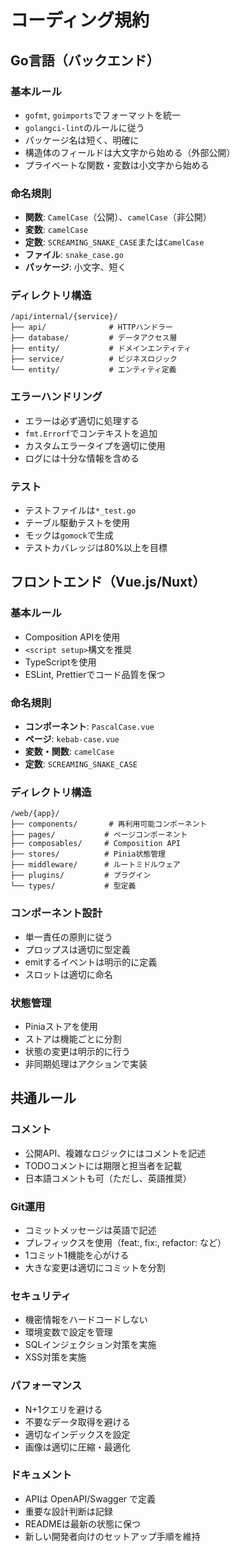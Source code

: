 # コーディング規約

## Go言語（バックエンド）

### 基本ルール
- `gofmt`, `goimports`でフォーマットを統一
- `golangci-lint`のルールに従う
- パッケージ名は短く、明確に
- 構造体のフィールドは大文字から始める（外部公開）
- プライベートな関数・変数は小文字から始める

### 命名規則
- **関数**: `CamelCase`（公開）、`camelCase`（非公開）
- **変数**: `camelCase`
- **定数**: `SCREAMING_SNAKE_CASE`または`CamelCase`
- **ファイル**: `snake_case.go`
- **パッケージ**: 小文字、短く

### ディレクトリ構造
```
/api/internal/{service}/
├── api/              # HTTPハンドラー
├── database/         # データアクセス層
├── entity/           # ドメインエンティティ
├── service/          # ビジネスロジック
└── entity/           # エンティティ定義
```

### エラーハンドリング
- エラーは必ず適切に処理する
- `fmt.Errorf`でコンテキストを追加
- カスタムエラータイプを適切に使用
- ログには十分な情報を含める

### テスト
- テストファイルは`*_test.go`
- テーブル駆動テストを使用
- モックは`gomock`で生成
- テストカバレッジは80%以上を目標

## フロントエンド（Vue.js/Nuxt）

### 基本ルール
- Composition APIを使用
- `<script setup>`構文を推奨
- TypeScriptを使用
- ESLint, Prettierでコード品質を保つ

### 命名規則
- **コンポーネント**: `PascalCase.vue`
- **ページ**: `kebab-case.vue`
- **変数・関数**: `camelCase`
- **定数**: `SCREAMING_SNAKE_CASE`

### ディレクトリ構造
```
/web/{app}/
├── components/       # 再利用可能コンポーネント
├── pages/           # ページコンポーネント
├── composables/     # Composition API
├── stores/          # Pinia状態管理
├── middleware/      # ルートミドルウェア
├── plugins/         # プラグイン
└── types/           # 型定義
```

### コンポーネント設計
- 単一責任の原則に従う
- プロップスは適切に型定義
- emitするイベントは明示的に定義
- スロットは適切に命名

### 状態管理
- Piniaストアを使用
- ストアは機能ごとに分割
- 状態の変更は明示的に行う
- 非同期処理はアクションで実装

## 共通ルール

### コメント
- 公開API、複雑なロジックにはコメントを記述
- TODOコメントには期限と担当者を記載
- 日本語コメントも可（ただし、英語推奨）

### Git運用
- コミットメッセージは英語で記述
- プレフィックスを使用（feat:, fix:, refactor: など）
- 1コミット1機能を心がける
- 大きな変更は適切にコミットを分割

### セキュリティ
- 機密情報をハードコードしない
- 環境変数で設定を管理
- SQLインジェクション対策を実施
- XSS対策を実施

### パフォーマンス
- N+1クエリを避ける
- 不要なデータ取得を避ける
- 適切なインデックスを設定
- 画像は適切に圧縮・最適化

### ドキュメント
- APIは OpenAPI/Swagger で定義
- 重要な設計判断は記録
- READMEは最新の状態に保つ
- 新しい開発者向けのセットアップ手順を維持